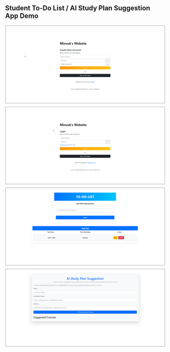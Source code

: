 ## Student To-Do List / AI Study Plan Suggestion App Demo

<div style="display: flex; gap: 10px; flex-wrap: wrap;">
  <img src="./assets/login.png" alt="About" width="600" style="border: 2px solid #ccc; padding: 4px;" />
  <img src="./assets/register.png" alt="Search" width="600" style="border: 2px solid #ccc; padding: 4px;" />
  <img src="./assets/to_do_list.png" alt="Review" width="600" style="border: 2px solid #ccc; padding: 4px;" />
  <img src="./assets/studyPlanSuggestion.png" alt="Review" width="600" style="border: 2px solid #ccc; padding: 4px;" />
</div>


